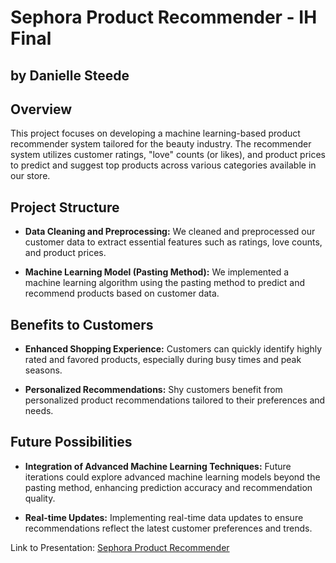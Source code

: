 # Sephora Product Recommender - IH Final
## by Danielle Steede

## Overview
This project focuses on developing a machine learning-based product recommender system tailored for the beauty industry. The recommender system utilizes customer ratings, "love" counts (or likes), and product prices to predict and suggest top products across various categories available in our store.

## Project Structure
- **Data Cleaning and Preprocessing:** We cleaned and preprocessed our customer data to extract essential features such as ratings, love counts, and product prices.
  
- **Machine Learning Model (Pasting Method):** We implemented a machine learning algorithm using the pasting method to predict and recommend products based on customer data.

## Benefits to Customers
- **Enhanced Shopping Experience:** Customers can quickly identify highly rated and favored products, especially during busy times and peak seasons.
  
- **Personalized Recommendations:** Shy customers benefit from personalized product recommendations tailored to their preferences and needs.

## Future Possibilities
- **Integration of Advanced Machine Learning Techniques:** Future iterations could explore advanced machine learning models beyond the pasting method, enhancing prediction accuracy and recommendation quality.
  
- **Real-time Updates:** Implementing real-time data updates to ensure recommendations reflect the latest customer preferences and trends.

Link to Presentation:  [Sephora Product Recommender](https://docs.google.com/presentation/d/1UNFjWFS6vpM6ZqR-cqcCAoXFdTas6bTH9AH89xf0Gj8/edit?usp=sharing)

